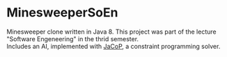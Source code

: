 # MinesweeperSoEn
Minesweeper clone written in Java 8. This project was part of the lecture "Software Engeneering" in the thrid semester.  
Includes an AI, implemented with [JaCoP](http://www.jacop.eu/), a constraint programming solver.
